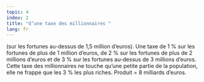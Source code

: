 ```yaml
---
topic: 4
index: 2
title: "d’une taxe des millionnaires "
lang: fr
---
```

(sur les fortunes au-dessus de 1,5 million d’euros). Une taxe de 1 % sur les
fortunes de plus de 1 million d’euros, de 2 % sur les fortunes de plus de 2
millions d’euros et de 3 % sur les fortunes au-dessus de 3 millions d’euros.
Cette taxe des millionnaires ne touche qu’une petite partie de la population,
elle ne frappe que les 3 % les plus riches. Produit = 8 milliards d’euros.
